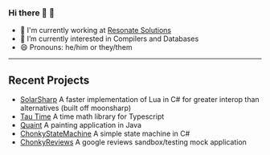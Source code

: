 ### Hi there 👋 🤗

- 💼  I'm currently working at [Resonate Solutions](https://resonatesolutions.com.au/)
- 🔭  I’m currently interested in Compilers and Databases 
- 😄  Pronouns: he/him or they/them

---

## Recent Projects

<!-- I could probably auto generate this which would be interesting -->

- [SolarSharp](https://github.com/BraedonWooding/solarsharp) A faster implementation of Lua in C# for greater interop than alternatives (built off moonsharp)
- [Tau Time](https://github.com/BraedonWooding/Tau-Time) A time math library for Typescript
- [Quaint](https://github.com/BraedonWooding/Quaint) A painting application in Java
- [ChonkyStateMachine](https://github.com/BraedonWooding/ChonkyStateMachine) A simple state machine in C#
- [ChonkyReviews](https://github.com/BraedonWooding/ChonkyReviews) A google reviews sandbox/testing mock application
